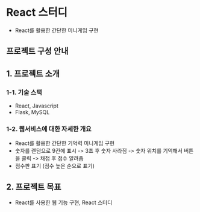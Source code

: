 # React 스터디

- React를 활용한 간단한 미니게임 구현


## 프로젝트 구성 안내

## 1. 프로젝트 소개


### 1-1. 기술 스택

- React, Javascript
- Flask, MySQL


### 1-2. 웹서비스에 대한 자세한 개요

  - React를 활용한 간단한 기억력 미니게임 구현
  - 숫자를 랜덤으로 9칸에 표시 -> 3초 후 숫자 사라짐 -> 숫자 위치를 기억해서 버튼을 클릭 -> 채점 후 점수 알려줌
  - 점수판 표기 (점수 높은 순으로 표기)

## 2. 프로젝트 목표

  - React를 사용한 웹 기능 구현, React 스터디  


